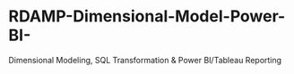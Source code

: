 # RDAMP-Dimensional-Model-Power-BI-
Dimensional Modeling, SQL Transformation &amp; Power BI/Tableau Reporting 
